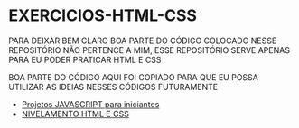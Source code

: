 # EXERCICIOS-HTML-CSS
<p>PARA DEIXAR BEM CLARO BOA PARTE DO CÓDIGO COLOCADO NESSE REPOSITÓRIO NÃO PERTENCE A MIM, ESSE REPOSITÓRIO SERVE APENAS PARA EU PODER PRATICAR HTML E CSS</p>
<p>BOA PARTE DO CÓDIGO AQUI FOI COPIADO PARA QUE EU POSSA UTILIZAR AS IDEIAS NESSES CÓDIGOS FUTURAMENTE</p>
<ul>
   <li><a href="https://github.com/sahandghavidel/HTML-CSS-JavaScript-projects-for-beginners" target="_blank">Projetos JAVASCRIPT para iniciantes</a></li>
   <li><a href="https://github.com/devsuperior/curso-nivelamento-html-css" target="_blank">NIVELAMENTO HTML E CSS</a></li>
</ul>
